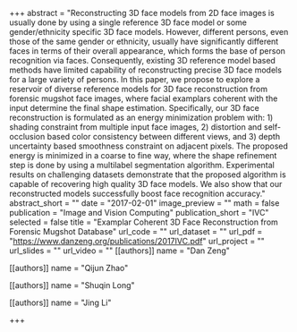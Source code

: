 +++
abstract = "Reconstructing 3D face models from 2D face images is usually done by using a single reference 3D face model or some gender/ethnicity specific 3D face models. However, different persons, even those of the same gender or ethnicity, usually have significantly different faces in terms of their overall appearance, which forms the base of person recognition via faces. Consequently, existing 3D reference model based methods have limited capability of reconstructing precise 3D face models for a large variety of persons. In this paper, we propose to explore a reservoir of diverse reference models for 3D face reconstruction from forensic mugshot face images, where facial examplars coherent with the input determine the final shape estimation. Specifically, our 3D face reconstruction is formulated as an energy minimization problem with: 1) shading constraint from multiple input face images, 2) distortion and self-occlusion based color consistency between different views, and 3) depth uncertainty based smoothness constraint on adjacent pixels. The proposed energy is minimized in a coarse to fine way, where the shape refinement step is done by using a multilabel segmentation algorithm. Experimental results on challenging datasets demonstrate that the proposed algorithm is capable of recovering high quality 3D face models. We also show that our reconstructed models successfully boost face recognition accuracy."
abstract_short = ""
date = "2017-02-01"
image_preview = ""
math = false
publication = "Image and Vision Computing"
publication_short = "IVC"
selected = false
title = "Examplar Coherent 3D Face Reconstruction from Forensic Mugshot Database"
url_code = ""
url_dataset = ""
url_pdf = "https://www.danzeng.org/publications/2017IVC.pdf"
url_project = ""
url_slides = ""
url_video = ""
[[authors]]
	name = "Dan Zeng"

[[authors]]
    name = "Qijun Zhao"

[[authors]]
    name = "Shuqin Long"

[[authors]]
	name = "Jing Li"

+++